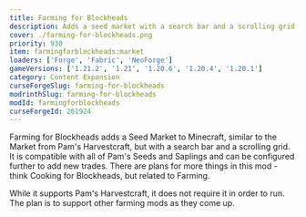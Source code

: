 ```yaml
---
title: Farming for Blockheads
description: Adds a seed market with a search bar and a scrolling grid, and more farming utilities.
cover: ./farming-for-blockheads.png
priority: 930
item: farmingforblockheads:market
loaders: ['Forge', 'Fabric', 'NeoForge']
gameVersions: ['1.21.2', '1.21', '1.20.6', '1.20.4', '1.20.1']
category: Content Expansion
curseForgeSlug: farming-for-blockheads
modrinthSlug: farming-for-blockheads
modId: farmingforblockheads
curseForgeId: 261924
---
```


Farming for Blockheads adds a Seed Market to Minecraft, similar to the Market from Pam's Harvestcraft, but with a search bar and a scrolling grid. It is compatible with all of Pam's Seeds and Saplings and can be configured further to add new trades. There are plans for more things in this mod - think Cooking for Blockheads, but related to Farming.

While it supports Pam's Harvestcraft, it does not require it in order to run. The plan is to support other farming mods as they come up.